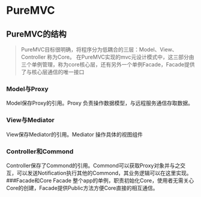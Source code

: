 # PureMVC
## PureMVC的结构 ##
> PureMVC目标很明确，将程序分为低耦合的三层：Model、View、Controller 称为Core。
 在PureMVC实现的mvc元设计模式中，这三部分由三个单例管理，称为core核心层，还有另外一个单例Facade，Facade提供了与核心层通信的唯一接口
 
### Model与Proxy
Model保存Proxy的引用。Proxy 负责操作数据模型，与远程服务通信存取数据。
### View与Mediator
View保存Mediator的引用。Mediator 操作具体的视图组件
### Controller和Commond
Controller保存了Commond的引用。Commond可以获取Proxy对象并与之交互，可以发送Notification执行其他的Commond，其业务逻辑可以在这里实现。
###Facade和Core
Facade 整个app的单例，职责初始化Core，使用者无需关心Core的创建，Facade提供Public方法方便Core直接的相互通信。
